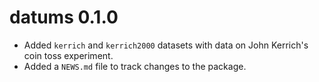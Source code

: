 # datums 0.1.0

* Added `kerrich` and `kerrich2000` datasets with data on John Kerrich's coin toss experiment.
* Added a `NEWS.md` file to track changes to the package.
